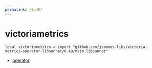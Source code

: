 ```yaml
---
permalink: /0.49/
---
```


# victoriametrics

```jsonnet
local victoriametrics = import "github.com/jsonnet-libs/victoria-metrics-operator-libsonnet/0.49/main.libsonnet"
```



* [operator](operator/index.md)